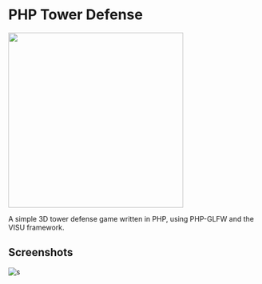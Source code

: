# PHP Tower Defense

<p align="left">
 <img width="350px" src="https://user-images.githubusercontent.com/956212/215984418-4cdfc53a-5047-4b61-a0da-396f223f677f.jpg">
</p>

A simple 3D tower defense game written in PHP, using PHP-GLFW and the VISU framework.

## Screenshots

![s](https://user-images.githubusercontent.com/956212/222989984-e1b2d431-26de-47f4-a17d-7800e5afb052.jpg)
